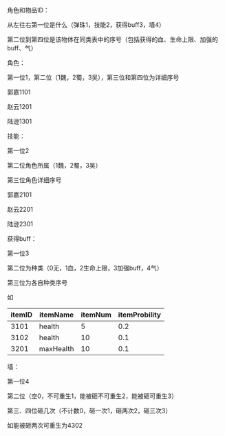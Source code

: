 角色和物品ID：

从左往右第一位是什么（弹珠1，技能2，获得buff3，墙4）

第二位到第四位是该物体在同类表中的序号（包括获得的血、生命上限、加强的buff、气）



角色：

第一位1，第二位（1魏，2蜀，3吴），第三位和第四位为详细序号

郭嘉1101

赵云1201

陆逊1301



技能：

第一位2

第二位角色所属（1魏，2蜀，3吴）

第三位角色详细序号

郭嘉2101

赵云2201

陆逊2301



获得buff：

第一位3

第二位为种类（0无，1血，2生命上限，3加强buff，4气）

第三位为各自种类序号

如

| itemID | itemName  | itemNum | itemProbility |
| ------ | --------- | ------- | ------------- |
| 3101   | health    | 5       | 0.2           |
| 3102   | health    | 10      | 0.1           |
| 3201   | maxHealth | 10      | 0.1           |



墙：

第一位4

第二位（空0，不可重生1，能被砸不可重生2，能被砸可重生3）

第三、四位砸几次（不计数0，砸一次1，砸两次2，砸三次3）

如能被砸两次可重生为4302



